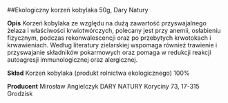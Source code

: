 ##Ekologiczny korzeń kobylaka 50g, Dary Natury

**Opis** Korzeń kobylaka ze względu na dużą zawartość przyswajalnego żelaza i właściwości krwiotwórczych, polecany jest przy anemii, osłabieniu fizycznym, podczas rekonwalescencji oraz po przebytych krwotokach i krwawieniach. Według literatury zielarskiej wspomaga również trawienie i przyswajanie składników pokarmowych oraz  pomaga w redukcji reakcji autoagresji immunologicznej oraz alergicznej. 

**Skład** Korzeń kobylaka (produkt rolnictwa ekologicznego) 100%

**Producent** Mirosław Angielczyk DARY NATURY
Koryciny 73, 17-315 Grodzisk